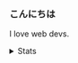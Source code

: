 ### こんにちは

I love web devs.

<details>
  
  <summary>Stats</summary>
  
  <p>
    <img align="left" src="https://github-readme-stats.vercel.app/api?username=ygkn&show_icons=true&count_private=true" alt="ygkn's GitHub stats" />
    <img align="left" src="https://github-readme-stats.vercel.app/api/top-langs/?username=ygkn&langs_count=10" alt="Most used languages" />
  </p>
 
</details>
